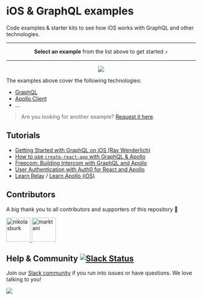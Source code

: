 # iOS & GraphQL examples

Code examples & starter kits to see how iOS works with GraphQL and other technologies.

<hr>

**<p align="center">Select an example** from the list above to get started ⤴️</p>

<hr>

<p align="center"><img src="http://imgur.com/Q39xUbq.png" /></p>

The examples above cover the following technologies:

* [GraphQL](http://graphql.org/)
* [Apollo Client](http://dev.apollodata.com/react/)
* ...

> Are you looking for another example? [Request it here](https://github.com/graphcool-examples/react-graphql/issues/new).

## Tutorials

* [Getting Started with GraphQL on iOS (Ray Wenderlich)](https://www.raywenderlich.com/158433/getting-started-graphql-apollo-ios)
* [How to use `create-react-app` with GraphQL & Apollo](https://www.graph.cool/docs/tutorials/create-react-apps-with-apollo-client-aidae4aeg5/)
* [Freecom: Building Intercom with GraphQL and Apollo](https://www.graph.cool/docs/tutorials/freecom-overview-intercom-tutorial-e8a6ajt8ax/)
* [User Authentication with Auth0 for React and Apollo](https://www.graph.cool/docs/tutorials/react-apollo-auth0-pheiph4ooj/)
* [Learn Relay](https://www.learnrelay.org/) / [Learn Apollo (iOS)](https://www.learnapollo.com/tutorial-ios/ios-01)

## Contributors

A big thank you to all contributors and supporters of this repository 💚 

<a href="https://github.com/nikolasburk/" target="_blank">
  <img src="https://github.com/nikolasburk.png?size=64" width="64" height="64" alt="nikolasburk">
</a>
<a href="https://github.com/marktani/" target="_blank">
  <img src="https://github.com/marktani.png?size=64" width="64" height="64" alt="marktani">
</a>

## Help & Community [![Slack Status](https://slack.graph.cool/badge.svg)](https://slack.graph.cool)

Join our [Slack community](http://slack.graph.cool/) if you run into issues or have questions. We love talking to you!

![](http://i.imgur.com/5RHR6Ku.png)
